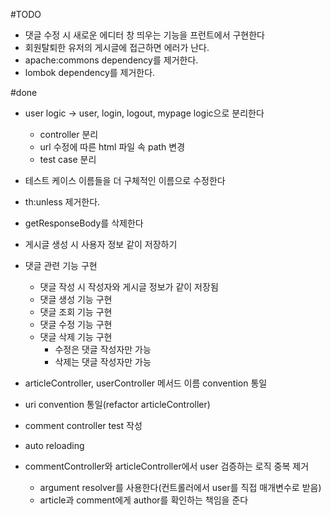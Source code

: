 #TODO    
- 댓글 수정 시 새로운 에디터 창 띄우는 기능을 프런트에서 구현한다
- 회원탈퇴한 유저의 게시글에 접근하면 에러가 난다.
- apache:commons dependency를 제거한다.
- lombok dependency를 제거한다.









#done
- user logic -> user, login, logout, mypage logic으로 분리한다
    - controller 분리
    - url 수정에 따른 html 파일 속 path 변경
    - test case 분리
- 테스트 케이스 이름들을 더 구체적인 이름으로 수정한다
- th:unless 제거한다.
- getResponseBody를 삭제한다
-  게시글 생성 시 사용자 정보 같이 저장하기
-  댓글 관련 기능 구현
    -  댓글 작성 시 작성자와 게시글 정보가 같이 저장됨
    -  댓글 생성 기능 구현
    -  댓글 조회 기능 구현
    -  댓글 수정 기능 구현
    -  댓글 삭제 기능 구현
        -  수정은 댓글 작성자만 가능
        -  삭제는 댓글 작성자만 가능

- articleController, userController 메서드 이름 convention 통일
- uri convention 통일(refactor articleController)
- comment controller test 작성
- auto reloading
- commentController와 articleController에서 user 검증하는 로직 중복 제거
    - argument resolver를 사용한다(컨트롤러에서 user를 직접 매개변수로 받음)
    - article과 comment에게 author를 확인하는 책임을 준다

